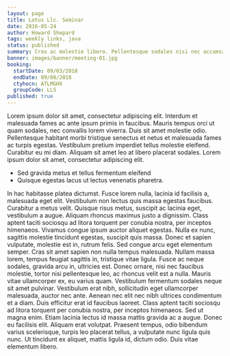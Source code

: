 ```yaml
---
layout: page
title: Lotus Llc. Seminar
date: 2016-05-24
author: Howard Shepard
tags: weekly links, java
status: published
summary: Cras ac molestie libero. Pellentesque sodales nisi nec accumsan.
banner: images/banner/meeting-01.jpg
booking:
  startDate: 09/03/2018
  endDate: 09/08/2018
  ctyhocn: ATLMGHX
  groupCode: LLS
published: true
---
```

Lorem ipsum dolor sit amet, consectetur adipiscing elit. Interdum et malesuada fames ac ante ipsum primis in faucibus. Mauris tempus orci ut quam sodales, nec convallis lorem viverra. Duis sit amet molestie odio. Pellentesque habitant morbi tristique senectus et netus et malesuada fames ac turpis egestas. Vestibulum pretium imperdiet tellus molestie eleifend. Curabitur eu mi diam. Aliquam sit amet leo at libero placerat sodales. Lorem ipsum dolor sit amet, consectetur adipiscing elit.

* Sed gravida metus et tellus fermentum eleifend
* Quisque egestas lacus ut lectus venenatis pharetra.

In hac habitasse platea dictumst. Fusce lorem nulla, lacinia id facilisis a, malesuada eget elit. Vestibulum non lectus quis massa egestas faucibus. Curabitur a metus velit. Quisque risus metus, suscipit ac lacinia eget, vestibulum a augue. Aliquam rhoncus maximus justo a dignissim. Class aptent taciti sociosqu ad litora torquent per conubia nostra, per inceptos himenaeos. Vivamus congue ipsum auctor aliquet egestas. Nulla ex nunc, sagittis molestie tincidunt egestas, suscipit quis massa. Donec et sapien vulputate, molestie est in, rutrum felis. Sed congue arcu eget elementum semper. Cras sit amet sapien non nulla tempus malesuada. Nullam massa lorem, tempus feugiat sagittis in, tristique vitae ligula. Fusce ac neque sodales, gravida arcu in, ultricies est. Donec ornare, nisi nec faucibus molestie, tortor nisi pellentesque leo, ac rhoncus velit est a nulla. Mauris vitae ullamcorper ex, eu varius quam.
Vestibulum fermentum sodales neque sit amet pulvinar. Vestibulum erat nibh, sollicitudin eget ullamcorper malesuada, auctor nec ante. Aenean nec elit nec nibh ultrices condimentum et a diam. Duis efficitur erat id faucibus laoreet. Class aptent taciti sociosqu ad litora torquent per conubia nostra, per inceptos himenaeos. Sed ut magna enim. Etiam lacinia lectus id massa mattis gravida ac a augue. Donec eu facilisis elit. Aliquam erat volutpat. Praesent tempus, odio bibendum varius scelerisque, turpis leo placerat tellus, a vulputate nunc ligula quis nunc. Ut tincidunt ex aliquet, mattis ligula id, dictum odio. Duis vitae elementum libero.
